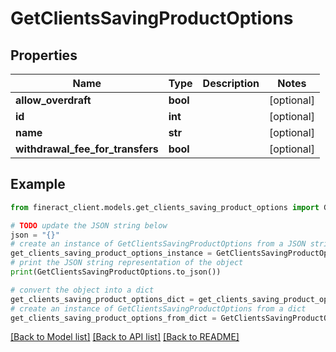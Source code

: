 # GetClientsSavingProductOptions


## Properties

Name | Type | Description | Notes
------------ | ------------- | ------------- | -------------
**allow_overdraft** | **bool** |  | [optional] 
**id** | **int** |  | [optional] 
**name** | **str** |  | [optional] 
**withdrawal_fee_for_transfers** | **bool** |  | [optional] 

## Example

```python
from fineract_client.models.get_clients_saving_product_options import GetClientsSavingProductOptions

# TODO update the JSON string below
json = "{}"
# create an instance of GetClientsSavingProductOptions from a JSON string
get_clients_saving_product_options_instance = GetClientsSavingProductOptions.from_json(json)
# print the JSON string representation of the object
print(GetClientsSavingProductOptions.to_json())

# convert the object into a dict
get_clients_saving_product_options_dict = get_clients_saving_product_options_instance.to_dict()
# create an instance of GetClientsSavingProductOptions from a dict
get_clients_saving_product_options_from_dict = GetClientsSavingProductOptions.from_dict(get_clients_saving_product_options_dict)
```
[[Back to Model list]](../README.md#documentation-for-models) [[Back to API list]](../README.md#documentation-for-api-endpoints) [[Back to README]](../README.md)


